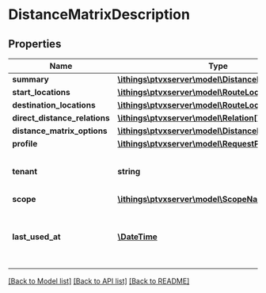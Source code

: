 # DistanceMatrixDescription

## Properties
Name | Type | Description | Notes
------------ | ------------- | ------------- | -------------
**summary** | [**\ithings\ptvxserver\model\DistanceMatrixSummary**](DistanceMatrixSummary.md) |  | 
**start_locations** | [**\ithings\ptvxserver\model\RouteLocation[]**](RouteLocation.md) |  | [optional] 
**destination_locations** | [**\ithings\ptvxserver\model\RouteLocation[]**](RouteLocation.md) |  | [optional] 
**direct_distance_relations** | [**\ithings\ptvxserver\model\Relation[]**](Relation.md) |  | [optional] 
**distance_matrix_options** | [**\ithings\ptvxserver\model\DistanceMatrixOptions**](DistanceMatrixOptions.md) |  | [optional] 
**profile** | [**\ithings\ptvxserver\model\RequestProfile**](RequestProfile.md) |  | [optional] 
**tenant** | **string** | The tenant is returned only for administrators. | [optional] 
**scope** | [**\ithings\ptvxserver\model\ScopeName**](ScopeName.md) |  | [optional] 
**last_used_at** | [**\DateTime**](\DateTime.md) | Indicates the date the distance matrix was used the last time. | [optional] 

[[Back to Model list]](../../README.md#documentation-for-models) [[Back to API list]](../../README.md#documentation-for-api-endpoints) [[Back to README]](../../README.md)

